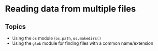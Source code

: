 # Reading data from multiple files

## Topics
- Using the `os` module (`os.path`, `os.makedirs()`
- Using the `glob` module for finding files with a common name/extension
